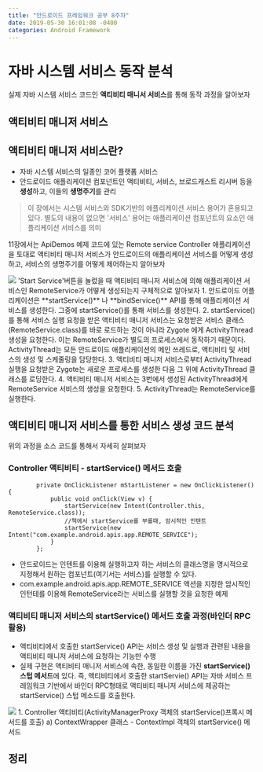 ```yaml
---
title: "안드로이드 프레임워크 공부 8주차"
date: 2019-05-30 16:01:08 -0400
categories: Android Framework
---
```


자바 시스템 서비스 동작 분석
=============
실제 자바 시스템 서비스 코드인 **액티비티 매니서 서비스**를 통해 동작 과정을 알아보자

액티비티 매니저 서비스 
-------------

## 액티비티 매니저 서비스란?
* 자바 시스템 서비스의 일종인 코어 플랫폼 서비스
* 안드로이드 애플리케이션 컴포넌트인 액티비티, 서비스, 브로드캐스트 리시버 등을 **생성**하고, 이들의 **생명주기**를 관리

 > 이 장에서는 시스템 서비스와 SDK기반의 애플리케이션 서비스 용어가 혼용되고 있다. 별도의 내용이 없으면 '서비스' 용어는 애플리케이션 컴포넌트의 요소인 애플리케이션 서비스를 의미

11장에서는 ApiDemos 예제 코드에 있는 Remote service Controller 애플리케이션을 토대로 액티비티 매니저 서비스가 안드로이드의 애플리케이션 서비스를 어떻게 생성하고, 서비스의 생명주기를 어떻게 제어하는지 알아보자

<img src="https://user-images.githubusercontent.com/48199401/58638325-80da4300-832f-11e9-83a2-f613038cc18a.jpg">
'Start Service'버튼을 눌렀을 때 액티비티 매니저 서비스에 의해 애플리케이션 서비스인 RemoteService가 어떻게 생성되는지 구체적으로 알아보자
1. 안드로이드 어플리케이션은 **startService()** 나 **bindService()**  API를 통해 애플리케이션 서비스를 생성한다. 그중에 startService()를 통해 서비스를 생성한다.
2. startService()를 통해 서비스 실행 요청을 받은 액티비티 매니저 서비스는 요청받은 서비스 클래스(RemoteService.class)를 바로 로드하는 것이 아니라 Zygote 에게 ActivityThread생성을 요청한다. 이는 RemoteService가 별도의 프로세스에서 동작하기 때문이다. ActivityThread는 모든 안드로이드 애플리케이션의 메인 쓰레드로, 액티비티 및 서비스의 생성 및 스케줄링을 담당한다.
3. 액티비티 매니저 서비스로부터 ActivityThread 실행을 요청받은 Zygote는 새로운 프로세스를 생성한 다음 그 위에 ActivityThread 클래스를 로딩한다.
4. 액티비티 매니저 서비스는 3번에서 생성된 ActivityThread에게 RemoteService 서비스의 생성을 요청한다.
5. ActivityThread는 RemoteService를 실행한다.

액티비티 매니저 서비스를 통한 서비스 생성 코드 분석
-------------
위의 과정을 소스 코드를 통해서 자세히 살펴보자

### Controller 액티비티 - startService() 메서드 호출
```
        private OnClickListener mStartListener = new OnClickListener() {
            public void onClick(View v) {
                startService(new Intent(Controller.this, RemoteService.class));
                //책에서 startService를 부를때, 암시적인 인텐트
                startService(new Intent("com.example.android.apis.app.REMOTE_SERVICE");
            }
        };
```
* 안드로이드는 인텐트를 이용해 실행하고자 하는 서비스의 클래스명을 명시적으로 지정해서 원하는 컴포넌트(여기서는 서비스)를 실행할 수 있다.
* com.example.android.apis.app.REMOTE_SERVICE 액션을 지정한 암시적인 인턴테를 이용해 RemoteService라는 서비스를 실행할 것을 요청한 예제

### 액티비티 매니저 서비스의 startService() 메서드 호출 과정(바인더 RPC활용)
* 액티비티에서 호출한 startService() API는 서비스 생성 및 실행과 관련된 내용을 액티비티 매니저 서비스에 요청하는 기능만 수행
* 실제 구현은 액티비티 매니저 서비스에 속한, 동일한 이름을 가진 **startService() 스텁 메서드**에 있다.
즉, 액티비티에서 호출한 startServie() API는 자바 서비스 프레임워크 기반에서 바인더 RPC형태로 액티비티 매니저 서비스에 제공하는 startService() 스텁 메소드를 호출한다.
<img src="https://user-images.githubusercontent.com/48199401/58648983-f3eeb400-8345-11e9-8fbc-23fe6e3c4baa.jpg">
1. Controller 액티비티(ActivityManagerProxy 객체의 startService()프록시 메서드를 호출)
 a) ContextWrapper 클래스 - ContextImpl 객체의 startService() 메서드 

정리
-------------
